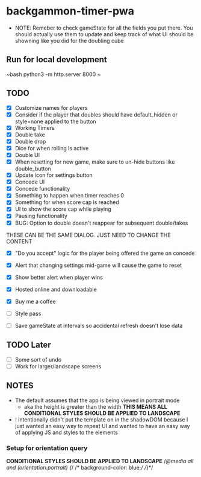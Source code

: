# backgammon-timer-pwa

- NOTE: Remeber to check gameState for all the fields you put there. You should actually
  use them to update and keep track of what UI should be showning like you did for the
  doubling cube

## Run for local development
~bash
  python3 -m http.server 8000
~

## TODO
- [X] Customize names for players
- [X] Consider if the player that doubles should have default_hidden or style=none applied to the button
- [X] Working Timers
- [X] Double take
- [X] Double drop
- [X] Dice for when rolling is active
- [X] Double UI
- [X] When resetting for new game, make sure to un-hide buttons like double_button
- [X] Update icon for settings button
- [X] Concede UI
- [X] Concede functionality
- [X] Something to happen when timer reaches 0
- [X] Something for when score cap is reached
- [X] UI to show the score cap while playing
- [X] Pausing functionality
- [X] BUG: Option to double doesn't reappear for subsequent double/takes

THESE CAN BE THE SAME DIALOG. JUST NEED TO CHANGE THE CONTENT
- [X] "Do you accept" logic for the player being offered the game on concede
- [X] Alert that changing settings mid-game will cause the game to reset
- [X] Show better alert when player wins

- [X] Hosted online and downloadable
- [X] Buy me a coffee
- [ ] Style pass
- [ ] Save gameState at intervals so accidental refresh doesn't lose data

## TODO Later
- [ ] Some sort of undo
- [ ] Work for larger/landscape screens

## NOTES
- The default assumes that the app is being viewed in portrait mode
  - aka the height is greater than the width
  **THIS MEANS ALL CONDITIONAL STYLES SHOULD BE APPLIED TO LANDSCAPE**
- I intentionally didn't put the template on in the shadowDOM because I just wanted an easy way to repeat UI and wanted to have an easy way of applying JS and styles to the elements


### Setup for orientation query
**CONDITIONAL STYLES SHOULD BE APPLIED TO LANDSCAPE**
/*@media all and (orientation:portrait) {*/
/*	background-color: blue;*/
/*}*/
